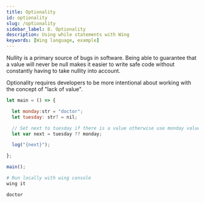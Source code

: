 ```yaml
---
title: Optionality
id: optionality
slug: /optionality
sidebar_label: 8. Optionality
description: Using while statements with Wing
keywords: [Wing language, example]
---
```


Nullity is a primary source of bugs in software. Being able to guarantee that a value will never be null makes it easier to write safe code without constantly having to take nullity into account.

Optionality requires developers to be more intentional about working with the concept of "lack of value".

```js playground title="main.w"
let main = () => {

  let monday:str = "doctor";
  let tuesday: str? = nil;

  // Set next to tuesday if there is a value otherwise use monday value
  let var next = tuesday ?? monday;

  log("{next}");

};

main();

```

```bash title="Wing console output"
# Run locally with wing console
wing it

doctor
```